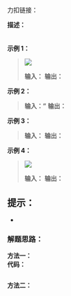 # 
力扣链接：[]()

**描述：**  
　

**示例 1：**
><div><img src="./images/.png"> </img></div>  
>  
> **输入：**
> **输出：**
 
**示例 2：**  
>**输入：”**
>**输出：**

**示例 3：**  
>**输入：**
>**输出：**

**示例 4：**  
><div><img src="./images/.png"> </img></div>  
>
>**输入：**
>**输出：**

 **提示：**  
- 
- 

### 解题思路：
**方法一：**  
**代码：**    
```cpp

```
**方法二：**  
　　

```cpp

```

